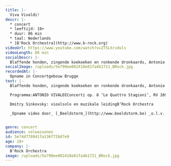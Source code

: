 ```yaml
---
title: |-
  Viva Vivaldi!
descr: |-
  * concert
  * leeftijd: 18+
  * duur: 86 min
  * taal: Nederlands
  * [B'Rock Orchestra](http://www.b-rock.org)
videoUrl: https://www.youtube.com/watch?v=ZT5LXrvduls
videoLength: 86 min
socialDescr: |-
  Blaffende honden, zingende koekoeken en ronkende dronkaards, Antonio Vivaldi zette ze allemaal zorgvuldig op muziek in zijn legendarische kwartet van vioolconcerti, De Vier seizoenen. Niet minder legendarisch – nu al! – is de violist die B’Rock naar Brugge haalt voor dit project vol beeldende en verbeeldende muziek. Het was in deze Concertzaal dat Dmitry Sinkovsky ooit het concours van het MAfestival won, en in één flitsende beweging ook de harten van het publiek.
socialImage: /uploads/5e790ee002418e81fa4b1721_BRock.jpg
recordedAt: |-
  Opname in Concertgebouw Brugge
text: |-
  Blaffende honden, zingende koekoeken en ronkende dronkaards, Antonio Vivaldi zette ze allemaal zorgvuldig op muziek in zijn legendarische kwartet van vioolconcerti, De Vier seizoenen. Niet minder legendarisch – nu al! – is de violist die B’Rock naar Brugge haalt voor dit project vol beeldende en verbeeldende muziek. Het was in deze Concertzaal dat Dmitry Sinkovsky ooit het concours van het MAfestival won, en in één flitsende beweging ook de harten van het publiek.

  Programma:ANTONIO VIVALDIConcerti op. 8 ‘Le Quattro Stagioni’, RV 269, 315, 293, 297 Concerto In F per molti instrumenti, RV 569 Concerto RV 562 ‘per la sollenita di San Lorenzo’, RV 562

  Dmitry Sinkovsky: vioolsolo en muzikale leidingB’Rock Orchestra

  _Opname video door_ [_Beeldstorm_](http://www.beeldstorm.be) _o.l.v. Jan Bosteels_

  ‍
genre: concert
audience: volwassenen
id: 5e74d778941fa136f72b87e9
age: 18+ 
company: |-
  B'Rock Orchestra 
image: /uploads/5e790ee002418e81fa4b1721_BRock.jpg
---
```

